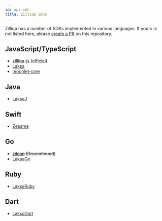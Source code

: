 ```yaml
---
id: api-sdk
title: Zilliqa SDKs
---
```


Zilliqa has a number of SDKs implemented in various languages. If yours is not
listed here, please [create a PR](https://github.com/Zilliqa/dev-portal/pulls)
on this repository.

## JavaScript/TypeScript

- [zilliqa-js (official)](https://github.com/Zilliqa/Zilliqa-Javascript-Library)
- [Laksa](https://github.com/FireStack-Lab/Laksa)
- [moonlet-core](https://github.com/cryptolandtech/moonlet-core)

## Java

- [LaksaJ](https://github.com/FireStack-Lab/LaksaJ)

## Swift

- [Zesame](https://github.com/OpenZesame/Zesame)

## Go

- ~~[zilean](https://github.com/GincoInc/zillean) (Discontinued)~~
- [LaksaGo](https://github.com/FireStack-Lab/LaksaGo)

## Ruby

- [LaksaRuby](https://github.com/FireStack-Lab/LaksaRuby)

## Dart

- [LaksaDart](https://github.com/FireStack-Lab/LaksaDart)
